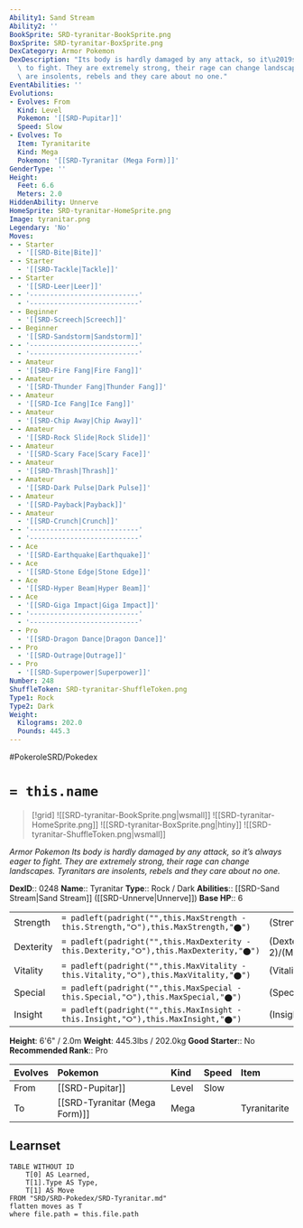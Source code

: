 ```yaml
---
Ability1: Sand Stream
Ability2: ''
BookSprite: SRD-tyranitar-BookSprite.png
BoxSprite: SRD-tyranitar-BoxSprite.png
DexCategory: Armor Pokemon
DexDescription: "Its body is hardly damaged by any attack, so it\u2019s always eager\
  \ to fight. They are extremely strong, their rage can change landscapes. Tyranitars\
  \ are insolents, rebels and they care about no one."
EventAbilities: ''
Evolutions:
- Evolves: From
  Kind: Level
  Pokemon: '[[SRD-Pupitar]]'
  Speed: Slow
- Evolves: To
  Item: Tyranitarite
  Kind: Mega
  Pokemon: '[[SRD-Tyranitar (Mega Form)]]'
GenderType: ''
Height:
  Feet: 6.6
  Meters: 2.0
HiddenAbility: Unnerve
HomeSprite: SRD-tyranitar-HomeSprite.png
Image: tyranitar.png
Legendary: 'No'
Moves:
- - Starter
  - '[[SRD-Bite|Bite]]'
- - Starter
  - '[[SRD-Tackle|Tackle]]'
- - Starter
  - '[[SRD-Leer|Leer]]'
- - '---------------------------'
  - '---------------------------'
- - Beginner
  - '[[SRD-Screech|Screech]]'
- - Beginner
  - '[[SRD-Sandstorm|Sandstorm]]'
- - '---------------------------'
  - '---------------------------'
- - Amateur
  - '[[SRD-Fire Fang|Fire Fang]]'
- - Amateur
  - '[[SRD-Thunder Fang|Thunder Fang]]'
- - Amateur
  - '[[SRD-Ice Fang|Ice Fang]]'
- - Amateur
  - '[[SRD-Chip Away|Chip Away]]'
- - Amateur
  - '[[SRD-Rock Slide|Rock Slide]]'
- - Amateur
  - '[[SRD-Scary Face|Scary Face]]'
- - Amateur
  - '[[SRD-Thrash|Thrash]]'
- - Amateur
  - '[[SRD-Dark Pulse|Dark Pulse]]'
- - Amateur
  - '[[SRD-Payback|Payback]]'
- - Amateur
  - '[[SRD-Crunch|Crunch]]'
- - '---------------------------'
  - '---------------------------'
- - Ace
  - '[[SRD-Earthquake|Earthquake]]'
- - Ace
  - '[[SRD-Stone Edge|Stone Edge]]'
- - Ace
  - '[[SRD-Hyper Beam|Hyper Beam]]'
- - Ace
  - '[[SRD-Giga Impact|Giga Impact]]'
- - '---------------------------'
  - '---------------------------'
- - Pro
  - '[[SRD-Dragon Dance|Dragon Dance]]'
- - Pro
  - '[[SRD-Outrage|Outrage]]'
- - Pro
  - '[[SRD-Superpower|Superpower]]'
Number: 248
ShuffleToken: SRD-tyranitar-ShuffleToken.png
Type1: Rock
Type2: Dark
Weight:
  Kilograms: 202.0
  Pounds: 445.3
---
```


#PokeroleSRD/Pokedex

# `= this.name`

> [!grid]
> ![[SRD-tyranitar-BookSprite.png|wsmall]]
> ![[SRD-tyranitar-HomeSprite.png]]
> ![[SRD-tyranitar-BoxSprite.png|htiny]]
> ![[SRD-tyranitar-ShuffleToken.png|wsmall]]


*Armor Pokemon*
*Its body is hardly damaged by any attack, so it’s always eager to fight. They are extremely strong, their rage can change landscapes. Tyranitars are insolents, rebels and they care about no one.*

**DexID**:: 0248
**Name**:: Tyranitar
**Type**:: Rock / Dark
**Abilities**:: [[SRD-Sand Stream|Sand Stream]] ([[SRD-Unnerve|Unnerve]])
**Base HP**:: 6

|           |                                                                                        |                                          |
| --------- | -------------------------------------------------------------------------------------- | ---------------------------------------- |
| Strength  | `= padleft(padright("",this.MaxStrength - this.Strength,"⭘"),this.MaxStrength,"⬤")`    | (Strength::3)/(MaxStrength::7)   |
| Dexterity | `= padleft(padright("",this.MaxDexterity - this.Dexterity,"⭘"),this.MaxDexterity,"⬤")` | (Dexterity:: 2)/(MaxDexterity::5) |
| Vitality  | `= padleft(padright("",this.MaxVitality - this.Vitality,"⭘"),this.MaxVitality,"⬤")`    | (Vitality::3)/(MaxVitality::6)   |
| Special   | `= padleft(padright("",this.MaxSpecial - this.Special,"⭘"),this.MaxSpecial,"⬤")`       | (Special::3)/(MaxSpecial::6)     |
| Insight   | `= padleft(padright("",this.MaxInsight - this.Insight,"⭘"),this.MaxInsight,"⬤")`       | (Insight::3)/(MaxInsight::6)     |

**Height**: 6'6" / 2.0m
**Weight**: 445.3lbs / 202.0kg
**Good Starter**:: No
**Recommended Rank**:: Pro

| Evolves   | Pokemon                       | Kind   | Speed   | Item         |
|:----------|:------------------------------|:-------|:--------|:-------------|
| From      | [[SRD-Pupitar]]               | Level  | Slow    |              |
| To        | [[SRD-Tyranitar (Mega Form)]] | Mega   |         | Tyranitarite |

## Learnset

```dataview
TABLE WITHOUT ID
    T[0] AS Learned,
    T[1].Type AS Type,
    T[1] AS Move
FROM "SRD/SRD-Pokedex/SRD-Tyranitar.md"
flatten moves as T
where file.path = this.file.path
```
